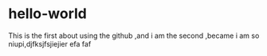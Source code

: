 # hello-world
This is the first about using the github ,and i am the second ,became i am so niupi,djfksjfsjiejier efa faf 
